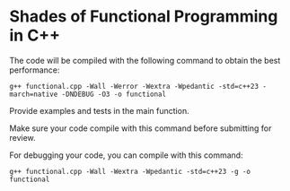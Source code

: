 # Shades of Functional Programming in C++

The code will be compiled with the following command to obtain the best performance:

```
g++ functional.cpp -Wall -Werror -Wextra -Wpedantic -std=c++23 -march=native -DNDEBUG -O3 -o functional
```
Provide examples and tests in the main function.

Make sure your code compile with this command before submitting for review.

For debugging your code, you can compile with this command:
```
g++ functional.cpp -Wall -Wextra -Wpedantic -std=c++23 -g -o functional
```
